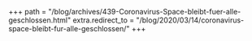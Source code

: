 +++
path = "/blog/archives/439-Coronavirus-Space-bleibt-fuer-alle-geschlossen.html"
extra.redirect_to = "/blog/2020/03/14/coronavirus-space-bleibt-fur-alle-geschlossen/"
+++
